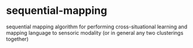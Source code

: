 # sequential-mapping
sequential mapping algorithm for performing cross-situational learning and mapping language to sensoric modality (or in general any two clusterings together)
